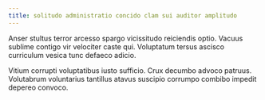 ```yaml
---
title: solitudo administratio concido clam sui auditor amplitudo
---
```


Anser stultus terror arcesso spargo vicissitudo reiciendis optio. Vacuus sublime contigo vir velociter caste qui. Voluptatum tersus ascisco curriculum vesica tunc defaeco adicio.

Vitium corrupti voluptatibus iusto sufficio. Crux decumbo advoco patruus. Volutabrum voluntarius tantillus atavus suscipio corrumpo combibo impedit depereo convoco.